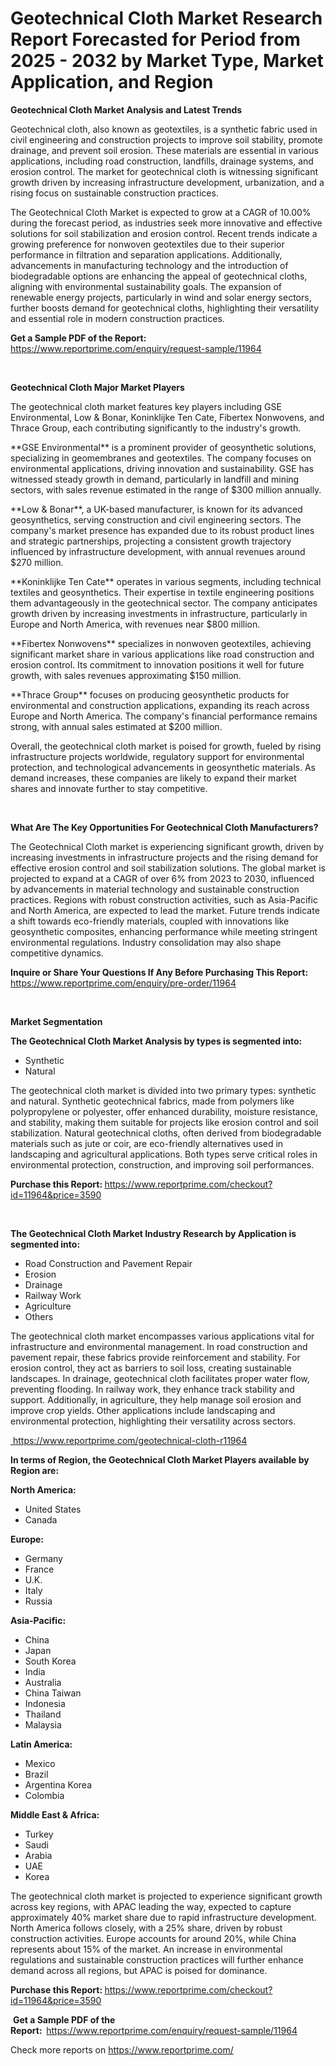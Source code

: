 <p><h1>Geotechnical Cloth Market Research Report Forecasted for Period from 2025 -  2032 by Market Type, Market Application, and Region</h1></p><p><strong>Geotechnical Cloth Market Analysis and Latest Trends</strong></p>
<p><p>Geotechnical cloth, also known as geotextiles, is a synthetic fabric used in civil engineering and construction projects to improve soil stability, promote drainage, and prevent soil erosion. These materials are essential in various applications, including road construction, landfills, drainage systems, and erosion control. The market for geotechnical cloth is witnessing significant growth driven by increasing infrastructure development, urbanization, and a rising focus on sustainable construction practices.</p><p>The Geotechnical Cloth Market is expected to grow at a CAGR of 10.00% during the forecast period, as industries seek more innovative and effective solutions for soil stabilization and erosion control. Recent trends indicate a growing preference for nonwoven geotextiles due to their superior performance in filtration and separation applications. Additionally, advancements in manufacturing technology and the introduction of biodegradable options are enhancing the appeal of geotechnical cloths, aligning with environmental sustainability goals. The expansion of renewable energy projects, particularly in wind and solar energy sectors, further boosts demand for geotechnical cloths, highlighting their versatility and essential role in modern construction practices.</p></p>
<p><strong>Get a Sample PDF of the Report:&nbsp;</strong> <a href="https://www.reportprime.com/enquiry/request-sample/11964?utm_campaign=3026&utm_medium=2&utm_source=Github&utm_content=ia&utm_term=17032025&utm_id=geotechnical-cloth">https://www.reportprime.com/enquiry/request-sample/11964</a></p>
<p>&nbsp;</p>
<p><strong>Geotechnical Cloth Major Market Players</strong></p>
<p><p>The geotechnical cloth market features key players including GSE Environmental, Low & Bonar, Koninklijke Ten Cate, Fibertex Nonwovens, and Thrace Group, each contributing significantly to the industry's growth.</p><p>**GSE Environmental** is a prominent provider of geosynthetic solutions, specializing in geomembranes and geotextiles. The company focuses on environmental applications, driving innovation and sustainability. GSE has witnessed steady growth in demand, particularly in landfill and mining sectors, with sales revenue estimated in the range of $300 million annually.</p><p>**Low & Bonar**, a UK-based manufacturer, is known for its advanced geosynthetics, serving construction and civil engineering sectors. The company's market presence has expanded due to its robust product lines and strategic partnerships, projecting a consistent growth trajectory influenced by infrastructure development, with annual revenues around $270 million.</p><p>**Koninklijke Ten Cate** operates in various segments, including technical textiles and geosynthetics. Their expertise in textile engineering positions them advantageously in the geotechnical sector. The company anticipates growth driven by increasing investments in infrastructure, particularly in Europe and North America, with revenues near $800 million.</p><p>**Fibertex Nonwovens** specializes in nonwoven geotextiles, achieving significant market share in various applications like road construction and erosion control. Its commitment to innovation positions it well for future growth, with sales revenues approximating $150 million.</p><p>**Thrace Group** focuses on producing geosynthetic products for environmental and construction applications, expanding its reach across Europe and North America. The company's financial performance remains strong, with annual sales estimated at $200 million.</p><p>Overall, the geotechnical cloth market is poised for growth, fueled by rising infrastructure projects worldwide, regulatory support for environmental protection, and technological advancements in geosynthetic materials. As demand increases, these companies are likely to expand their market shares and innovate further to stay competitive.</p></p>
<p>&nbsp;</p>
<p><strong>What Are The Key Opportunities For Geotechnical Cloth Manufacturers?</strong></p>
<p><p>The Geotechnical Cloth market is experiencing significant growth, driven by increasing investments in infrastructure projects and the rising demand for effective erosion control and soil stabilization solutions. The global market is projected to expand at a CAGR of over 6% from 2023 to 2030, influenced by advancements in material technology and sustainable construction practices. Regions with robust construction activities, such as Asia-Pacific and North America, are expected to lead the market. Future trends indicate a shift towards eco-friendly materials, coupled with innovations like geosynthetic composites, enhancing performance while meeting stringent environmental regulations. Industry consolidation may also shape competitive dynamics.</p></p>
<p><strong>Inquire or Share Your Questions If Any Before Purchasing This Report:</strong> <a href="https://www.reportprime.com/enquiry/pre-order/11964?utm_campaign=3026&utm_medium=2&utm_source=Github&utm_content=ia&utm_term=17032025&utm_id=geotechnical-cloth">https://www.reportprime.com/enquiry/pre-order/11964</a></p>
<p>&nbsp;</p>
<p><strong>Market Segmentation</strong></p>
<p><strong>The Geotechnical Cloth Market Analysis by types is segmented into:</strong></p>
<p><ul><li>Synthetic</li><li>Natural</li></ul></p>
<p><p>The geotechnical cloth market is divided into two primary types: synthetic and natural. Synthetic geotechnical fabrics, made from polymers like polypropylene or polyester, offer enhanced durability, moisture resistance, and stability, making them suitable for projects like erosion control and soil stabilization. Natural geotechnical cloths, often derived from biodegradable materials such as jute or coir, are eco-friendly alternatives used in landscaping and agricultural applications. Both types serve critical roles in environmental protection, construction, and improving soil performances.</p></p>
<p><strong>Purchase this Report:&nbsp;</strong><a href="https://www.reportprime.com/checkout?id=11964&price=3590&utm_campaign=3026&utm_medium=2&utm_source=Github&utm_content=ia&utm_term=17032025&utm_id=geotechnical-cloth">https://www.reportprime.com/checkout?id=11964&price=3590</a></p>
<p>&nbsp;</p>
<p><strong>The Geotechnical Cloth Market Industry Research by Application is segmented into:</strong></p>
<p><ul><li>Road Construction and Pavement Repair</li><li>Erosion</li><li>Drainage</li><li>Railway Work</li><li>Agriculture</li><li>Others</li></ul></p>
<p><p>The geotechnical cloth market encompasses various applications vital for infrastructure and environmental management. In road construction and pavement repair, these fabrics provide reinforcement and stability. For erosion control, they act as barriers to soil loss, creating sustainable landscapes. In drainage, geotechnical cloth facilitates proper water flow, preventing flooding. In railway work, they enhance track stability and support. Additionally, in agriculture, they help manage soil erosion and improve crop yields. Other applications include landscaping and environmental protection, highlighting their versatility across sectors.</p></p>
<p><a href="https://www.reportprime.com/geotechnical-cloth-r11964?utm_campaign=3026&utm_medium=2&utm_source=Github&utm_content=ia&utm_term=17032025&utm_id=geotechnical-cloth">&nbsp;https://www.reportprime.com/geotechnical-cloth-r11964</a></p>
<p><strong>In terms of Region, the Geotechnical Cloth Market Players available by Region are:</strong></p>
<p>
    <p> <strong> North America: </strong>
        <ul>
            <li>United States</li>
            <li>Canada</li>
        </ul>
        </p> 
    <p> <strong> Europe: </strong>
        <ul>
            <li>Germany</li>
            <li>France</li>
            <li>U.K.</li>
            <li>Italy</li>
            <li>Russia</li>
        </ul>
        </p> 
    <p> <strong> Asia-Pacific: </strong>
        <ul>
            <li>China</li>
            <li>Japan</li>
            <li>South Korea</li>
            <li>India</li>
            <li>Australia</li>
            <li>China Taiwan</li>
            <li>Indonesia</li>
            <li>Thailand</li>
            <li>Malaysia</li>
        </ul>
        </p> 
    <p> <strong> Latin America: </strong>
        <ul>
            <li>Mexico</li>
            <li>Brazil</li>
            <li>Argentina Korea</li>
            <li>Colombia</li>
        </ul>
        </p> 
    <p> <strong> Middle East & Africa: </strong>
        <ul>
            <li>Turkey</li>
            <li>Saudi</li>
            <li>Arabia</li>
            <li>UAE</li>
            <li>Korea</li>
        </ul>
    </p>
    </p>
<p><p>The geotechnical cloth market is projected to experience significant growth across key regions, with APAC leading the way, expected to capture approximately 40% market share due to rapid infrastructure development. North America follows closely, with a 25% share, driven by robust construction activities. Europe accounts for around 20%, while China represents about 15% of the market. An increase in environmental regulations and sustainable construction practices will further enhance demand across all regions, but APAC is poised for dominance.</p></p>
<p><strong>Purchase this Report: </strong><a href="https://www.reportprime.com/checkout?id=11964&price=3590&utm_campaign=3026&utm_medium=2&utm_source=Github&utm_content=ia&utm_term=17032025&utm_id=geotechnical-cloth">https://www.reportprime.com/checkout?id=11964&price=3590</a></p>
<p>&nbsp;<strong>Get a Sample PDF of the Report:&nbsp;&nbsp;</strong><a href="https://www.reportprime.com/enquiry/request-sample/11964?utm_campaign=3026&utm_medium=2&utm_source=Github&utm_content=ia&utm_term=17032025&utm_id=geotechnical-cloth">https://www.reportprime.com/enquiry/request-sample/11964</a></p>
<p><strong></strong></p>
<p>Check more reports on <a href="https://www.reportprime.com/?utm_campaign=3026&utm_medium=2&utm_source=Github&utm_content=ia&utm_term=17032025&utm_id=geotechnical-cloth">https://www.reportprime.com/</a></p>